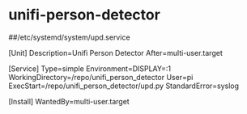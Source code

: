 # unifi-person-detector


##/etc/systemd/system/upd.service

[Unit]
Description=Unifi Person Detector
After=multi-user.target

[Service]
Type=simple
Environment=DISPLAY=:1
WorkingDirectory=/repo/unifi_person_detector
User=pi
ExecStart=/repo/unifi_person_detector/upd.py
StandardError=syslog

[Install]
WantedBy=multi-user.target
